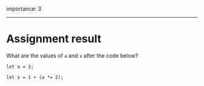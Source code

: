 importance: 3

------------------------------------------------------------------------

Assignment result
=================

What are the values of `a` and `x` after the code below?

    let a = 2;

    let x = 1 + (a *= 2);

